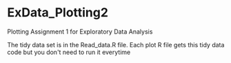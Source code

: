 # ExData_Plotting2
Plotting Assignment 1 for Exploratory Data Analysis

The tidy data set is in the Read_data.R file.  Each plot R file gets this tidy data code but you don't need to run it everytime
